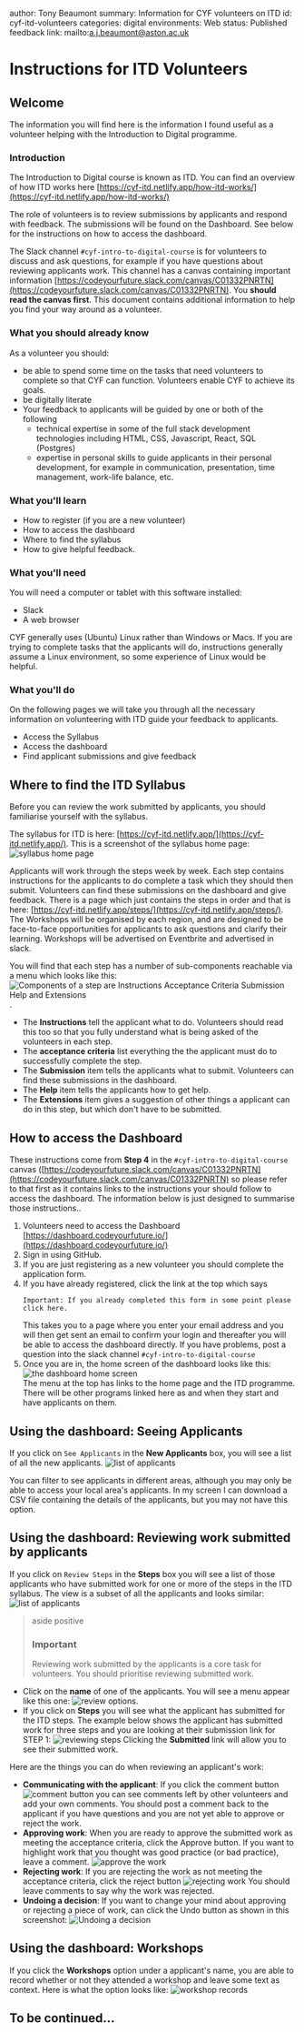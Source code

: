 author: Tony Beaumont
summary: Information for CYF volunteers on ITD
id: cyf-itd-volunteers
categories: digital 
environments: Web
status: Published
feedback link: mailto:a.j.beaumont@aston.ac.uk

# Instructions for ITD Volunteers

## Welcome

The information you will find here is the information I found useful as a volunteer helping with the Introduction to Digital programme.

### Introduction

The Introduction to Digital course is known as ITD.  You can find an overview of how ITD works here [https://cyf-itd.netlify.app/how-itd-works/](https://cyf-itd.netlify.app/how-itd-works/)

The role of volunteers is to review submissions by applicants and respond with feedback.  The submissions will be found on the Dashboard.  See below for the instructions on how to access the dashboard.

The Slack channel `#cyf-intro-to-digital-course` is for volunteers to discuss and ask questions, for example if you have questions about reviewing applicants work.  This channel has a canvas containing important information [https://codeyourfuture.slack.com/canvas/C01332PNRTN](https://codeyourfuture.slack.com/canvas/C01332PNRTN).  You **should read the canvas first**.  This document contains additional information to help you find your way around as a volunteer.

### What you should already know

As a volunteer you should:
* be able to spend some time on the tasks that need volunteers to complete so that CYF can function.  Volunteers enable CYF to achieve its goals.
* be digitally literate
* Your feedback to applicants will be guided by one or both of the following
  * technical expertise in some of the full stack development technologies including HTML, CSS, Javascript, React, SQL (Postgres)
  * expertise in personal skills to guide applicants in their personal development, for example in communication, presentation, time management, work-life balance, etc.

### What you'll learn

* How to register (if you are a new volunteer)
* How to access the dashboard
* Where to find the syllabus
* How to give helpful feedback.

### What you'll need

You will need a computer or tablet with this software installed:

* Slack
* A web browser

CYF generally uses (Ubuntu) Linux rather than Windows or Macs.  If you are trying to complete tasks that the applicants will do, instructions generally assume a Linux environment, so some experience of Linux would be helpful. 

### What you'll do

On the following pages we will take you through all the necessary information on volunteering with ITD guide your feedback to applicants.

* Access the Syllabus
* Access the dashboard
* Find applicant submissions and give feedback

## Where to find the ITD Syllabus

Before you can review the work submitted by applicants, you should familiarise yourself with the syllabus.

The syllabus for ITD is here: [https://cyf-itd.netlify.app/](https://cyf-itd.netlify.app/). This is a screenshot of the syllabus home page: ![syllabus home page](syllabusHome.png)

Applicants will work through the steps week by week.  Each step contains instructions for the applicants to do complete a task which they should then submit.  Volunteers can find these submissions on the dashboard and give feedback.  There is a page which just contains the steps in order and that is here: [https://cyf-itd.netlify.app/steps/](https://cyf-itd.netlify.app/steps/).  The Workshops will be organised by each region, and are designed to be face-to-face opportunities for applicants to ask questions and clarify their learning.  Workshops will be advertised on Eventbrite and advertised in slack.

You will find that each step has a number of sub-components reachable via a menu which looks like this: ![Components of a step are Instructions Acceptance Criteria Submission Help and Extensions](./StepComponents.png).
* The **Instructions** tell the applicant what to do.  Volunteers should read this too so that you fully understand what is being asked of the volunteers in each step.
* The **acceptance criteria** list everything the the applicant must do to successfully complete the step.  
* The **Submission** item tells the applicants what to submit.  Volunteers can find these submissions in the dashboard.  
* The **Help** item tells the applicants how to get help.  
* The **Extensions** item gives a suggestion of other things a applicant can do in this step, but which don't have to be submitted.

## How to access the Dashboard

These instructions come from **Step 4** in the `#cyf-intro-to-digital-course` canvas ([https://codeyourfuture.slack.com/canvas/C01332PNRTN](https://codeyourfuture.slack.com/canvas/C01332PNRTN) so please refer to that first as it contains links to the instructions your should  follow to access the dashboard.  The information below is just designed to summarise those instructions..

1. Volunteers need to access the Dashboard [https://dashboard.codeyourfuture.io/](https://dashboard.codeyourfuture.io/)
1. Sign in using GitHub.  
1. If you are just registering as a new volunteer you should complete the application form.
1.  If you have already registered, click the link at the top which says 
	```console
	Important: If you already completed this form in some point please click here.
	```
	This takes you to a page where you enter your email address and you will then get sent an email to confirm your login and thereafter you will be able to access the dashboard directly.  If you have problems, post a question into the slack channel `#cyf-intro-to-digital-course`<br/>
1. Once you are in, the home screen of the dashboard looks like this: 
	![the dashboard home screen](dashboardHome.png)<br/>
	The menu at the top has links to the home page and the ITD programme.  There will be other programs linked here as and when they start and have applicants on them.

## Using the dashboard:  Seeing Applicants

If you click on `See Applicants` in the **New Applicants** box, you will see a list of all the new applicants.
	![list of applicants](listOfApplicantsEdited.png)

You can filter to see applicants in different areas, although you may only be able to access your local area's applicants. In my screen I can download a CSV file containing the details of the applicants, but you may not have this option.

## Using the dashboard: Reviewing work submitted by applicants

If you click on `Review Steps` in the **Steps** box you will see a list of those applicants who have submitted work for one or more of the steps in the ITD syllabus.  The view is a subset of all the applicants and looks similar:
	![list of applicants](listOfApplicantsEdited.png)
	
> aside positive
> ### Important
> 
> Reviewing work submitted by the applicants is a core task for volunteers.  You should prioritise reviewing submitted work.

* Click on the **name** of one of the applicants.  You will see a menu appear like this one:
	![review options](reviewOptions.png).
* If you click on **Steps** you will see what the applicant has submitted for the ITD steps.  The example below shows the applicant has submitted work for three steps and you are looking at their submission link for STEP 1:
	![reviewing steps](reviewSteps.png)
	Clicking the **Submitted** link will allow you to see their submitted work.  

Here are the things you can do when reviewing an applicant's work:
* **Communicating with the applicant**: If you click the comment button 
	![comment button](commentButton.png)
	you can see comments left by other volunteers and add your own comments.  You should post a comment back to the applicant if you have questions and you are not yet able to approve or reject the work.
* **Approving work**:  When you are ready to approve the submitted work as meeting the acceptance criteria, click the Approve button.  If you want to highlight work that you thought was good practice (or bad practice), leave a comment. 
	![approve the work](reviewApprove.png)
* **Rejecting work**: If you are rejecting the work as not meeting the acceptance criteria, click the reject button 
	![rejecting work](reviewReject.png)
	You should leave comments to say why the work was rejected.
* **Undoing a decision**: If you want to change your mind about approving or rejecting a piece of work, can click the Undo button as shown in this screenshot:
	![Undoing a decision](undoButton.png)

## Using the dashboard: Workshops

If you click the **Workshops** option under a applicant's name, you are able to record whether or not they attended a workshop and leave some text as context.  Here is what the option looks like:
	![workshop records](workshops.png)

## To be continued...

